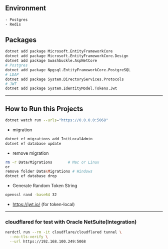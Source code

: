 ## Environment
```bash
- Postgres
- Redis
```

## Packages
```bash
dotnet add package Microsoft.EntityFrameworkCore
dotnet add package Microsoft.EntityFrameworkCore.Design
dotnet add package Swashbuckle.AspNetCore
# Postgres
dotnet add package Npgsql.EntityFrameworkCore.PostgreSQL
# LDAP
dotnet add package System.DirectoryServices.Protocols
# JWT
dotnet add package System.IdentityModel.Tokens.Jwt
```
---
## How to Run this Projects
```bash
dotnet watch run --urls="https://0.0.0.0:5068"
```
* migration
```bash
dotnet ef migrations add InitLocalAdmin
dotnet ef database update
```
* remove migration
```bash
rm -r Data/Migrations       # Mac or Linux
or
remove folder Data\Migrations # Windows
dotnet ef database drop
```
* Generate Random Token String
```bash
openssl rand -base64 32
```
* https://jwt.io/ (for token-local)
---
### cloudflared for test with Oracle NetSuite(Integration)
```bash
nerdctl run --rm -it cloudflare/cloudflared tunnel \
  --no-tls-verify \
  --url https://192.168.100.249:5068
```

